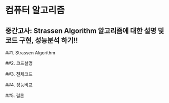 # 컴퓨터 알고리즘

## 중간고사: Strassen Algorithm 알고리즘에 대한 설명 및 코드 구현, 성능분석 하기!!

##1. Strassen Algorithm

##2. 코드설명

##3. 전체코드

##4. 성능비교

##5. 결론
